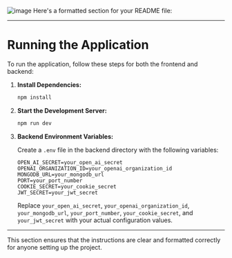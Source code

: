![image](https://github.com/DiabolikArms/MERN-AI-ChatBot/assets/135941122/63b49b80-a12f-447a-a37f-9f77d8edc657)
Here's a formatted section for your README file:

---

# Running the Application

To run the application, follow these steps for both the frontend and backend:

1. **Install Dependencies:**
    ```bash
    npm install
    ```

2. **Start the Development Server:**
    ```bash
    npm run dev
    ```

3. **Backend Environment Variables:**

    Create a `.env` file in the backend directory with the following variables:

    ```env
    OPEN_AI_SECRET=your_open_ai_secret
    OPENAI_ORGANIZATION_ID=your_openai_organization_id
    MONGODB_URL=your_mongodb_url
    PORT=your_port_number
    COOKIE_SECRET=your_cookie_secret
    JWT_SECRET=your_jwt_secret
    ```

    Replace `your_open_ai_secret`, `your_openai_organization_id`, `your_mongodb_url`, `your_port_number`, `your_cookie_secret`, and `your_jwt_secret` with your actual configuration values.

---

This section ensures that the instructions are clear and formatted correctly for anyone setting up the project.
